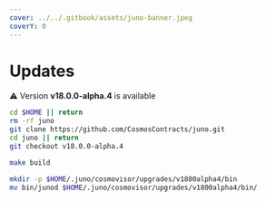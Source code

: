 ```yaml
---
cover: ../../.gitbook/assets/juno-banner.jpeg
coverY: 0
---
```


# Updates

⚠️ Version **v18.0.0-alpha.4** is available

```bash
cd $HOME || return
rm -rf juno
git clone https://github.com/CosmosContracts/juno.git
cd juno || return
git checkout v18.0.0-alpha.4

make build

mkdir -p $HOME/.juno/cosmovisor/upgrades/v1800alpha4/bin
mv bin/junod $HOME/.juno/cosmovisor/upgrades/v1800alpha4/bin/
```
